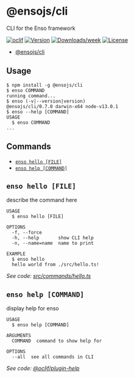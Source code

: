 # @ensojs/cli

CLI for the Enso framework

[![oclif](https://img.shields.io/badge/cli-oclif-brightgreen.svg)](https://oclif.io)
[![Version](https://img.shields.io/npm/v/@ensojs/cli.svg)](https://npmjs.org/package/@ensojs/cli)
[![Downloads/week](https://img.shields.io/npm/dw/@ensojs/cli.svg)](https://npmjs.org/package/@ensojs/cli)
[![License](https://img.shields.io/npm/l/@ensojs/cli.svg)](https://github.com/1a35e1/cli/blob/master/package.json)

<!-- toc -->
* [@ensojs/cli](#ensojscli)
<!-- tocstop -->

## Usage

<!-- usage -->
```sh-session
$ npm install -g @ensojs/cli
$ enso COMMAND
running command...
$ enso (-v|--version|version)
@ensojs/cli/0.7.0 darwin-x64 node-v13.0.1
$ enso --help [COMMAND]
USAGE
  $ enso COMMAND
...
```
<!-- usagestop -->
## Commands

<!-- commands -->
* [`enso hello [FILE]`](#enso-hello-file)
* [`enso help [COMMAND]`](#enso-help-command)

## `enso hello [FILE]`

describe the command here

```
USAGE
  $ enso hello [FILE]

OPTIONS
  -f, --force
  -h, --help       show CLI help
  -n, --name=name  name to print

EXAMPLE
  $ enso hello
  hello world from ./src/hello.ts!
```

_See code: [src/commands/hello.ts](https://github.com/1a35e1/cli/blob/v0.7.0/src/commands/hello.ts)_

## `enso help [COMMAND]`

display help for enso

```
USAGE
  $ enso help [COMMAND]

ARGUMENTS
  COMMAND  command to show help for

OPTIONS
  --all  see all commands in CLI
```

_See code: [@oclif/plugin-help](https://github.com/oclif/plugin-help/blob/v2.2.1/src/commands/help.ts)_
<!-- commandsstop -->
